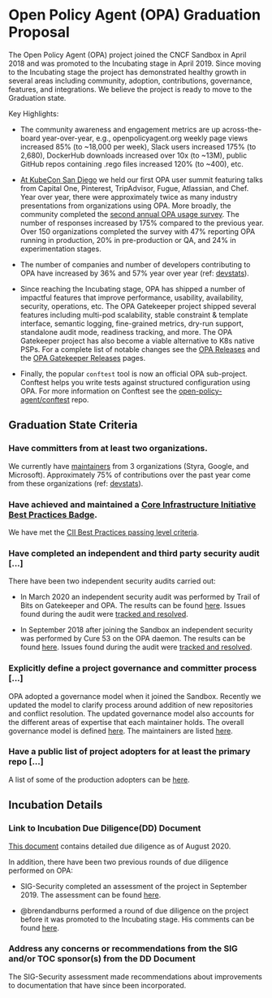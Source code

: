 # Open Policy Agent (OPA) Graduation Proposal

The Open Policy Agent (OPA) project joined the CNCF Sandbox in April 2018 and was promoted to the Incubating stage in April 2019. Since moving to the Incubating stage the project has demonstrated healthy growth in several areas including community, adoption, contributions, governance, features, and integrations. We believe the project is ready to move to the Graduation state.

Key Highlights:

* The community awareness and engagement metrics are up across-the-board year-over-year, e.g., openpolicyagent.org weekly page views increased 85% (to ~18,000 per week), Slack users increased 175% (to 2,680), DockerHub downloads increased over 10x (to ~13M), public GitHub repos containing .rego files increased 120% (to ~400), etc.

* [At KubeCon San Diego](https://blog.openpolicyagent.org/kubecon-us-2019-recap-3e60c70d633a) we held our first OPA user summit featuring talks from Capital One, Pinterest, TripAdvisor, Fugue, Atlassian, and Chef. Year over year, there were approximately twice as many industry presentations from organizations using OPA. More broadly, the community completed the [second annual OPA usage survey](https://blog.openpolicyagent.org/open-policy-agent-survey-summary-spring-2020-adaa46e61f0). The number of responses increased by 175% compared to the previous year. Over 150 organizations completed the survey with 47% reporting OPA running in production, 20% in pre-production or QA, and 24% in experimentation stages.

* The number of companies and number of developers contributing to OPA have increased by 36% and 57% year over year (ref: [devstats](https://opa.devstats.cncf.io/d/7/companies-contributing-in-repository-groups?orgId=1)).

* Since reaching the Incubating stage, OPA has shipped a number of impactful features that improve performance, usability, availability, security, operations, etc. The OPA Gatekeeper project shipped several features including multi-pod scalability, stable constraint & template interface, semantic logging, fine-grained metrics, dry-run support, standalone audit mode, readiness tracking, and more. The OPA Gatekeeper project has also become a viable alternative to K8s native PSPs. For a complete list of notable changes see the [OPA Releases](https://github.com/open-policy-agent/opa/releases) and the [OPA Gatekeeper Releases](https://github.com/open-policy-agent/gatekeeper/releases) pages.

* Finally, the popular `conftest` tool is now an official OPA sub-project. Conftest helps you write tests against structured configuration using OPA. For more information on Conftest see the [open-policy-agent/conftest](https://github.com/open-policy-agent/conftest) repo.

## Graduation State Criteria

### Have committers from at least two organizations.

We currently have [maintainers](https://github.com/open-policy-agent/opa/blob/master/MAINTAINERS.md) from 3 organizations (Styra, Google, and Microsoft). Approximately 75% of contributions over the past year come from these organizations (ref: [devstats](https://opa.devstats.cncf.io/d/5/companies-table?orgId=1&var-period_name=Last%20year&var-metric=contributions)).

### Have achieved and maintained a [Core Infrastructure Initiative Best Practices Badge](https://bestpractices.coreinfrastructure.org/).

We have met the [CII Best Practices passing level criteria](https://bestpractices.coreinfrastructure.org/en/projects/1768).

### Have completed an independent and third party security audit [...]

There have been two independent security audits carried out:

* In March 2020 an independent security audit was performed by Trail of Bits on Gatekeeper and OPA. The results can be found [here](https://github.com/open-policy-agent/gatekeeper/blob/master/SECURITY_AUDIT.pdf). Issues found during the audit were [tracked and resolved](https://github.com/open-policy-agent/gatekeeper/issues?q=+label%3A2020-security-audit+).

* In September 2018 after joining the Sandbox an independent security was performed by Cure 53 on the OPA daemon. The results can be found [here](https://github.com/open-policy-agent/opa/blob/master/SECURITY_AUDIT.pdf). Issues found during the audit were [tracked and resolved](https://github.com/open-policy-agent/opa/issues?q=is%3Aissue+label%3Aaugust-audit).

### Explicitly define a project governance and committer process [...]

OPA adopted a governance model when it joined the Sandbox. Recently we updated the model to clarify process around addition of new repositories and conflict resolution. The updated governance model also accounts for the different areas of expertise that each maintainer holds. The overall governance model is defined [here](https://github.com/open-policy-agent/opa/blob/master/GOVERNANCE.md). The maintainers are listed [here](https://github.com/open-policy-agent/opa/blob/master/MAINTAINERS.md).

### Have a public list of project adopters for at least the primary repo [...]

A list of some of the production adopters can be [here](https://github.com/open-policy-agent/opa/blob/master/ADOPTERS.md).

## Incubation Details

### Link to Incubation Due Diligence(DD) Document

[This document](https://docs.google.com/document/d/19M5fTpe57rQIMNxawRl5wSWvJUapuzY-CkV4O5pvieU/edit#) contains detailed due diligence as of August 2020.

In addition, there have been two previous rounds of due diligence performed on OPA:

* SIG-Security completed an assessment of the project in September 2019. The assessment can be found [here](https://github.com/cncf/sig-security/tree/master/assessments/projects/opa).

* @brendandburns performed a round of due diligence on the project before it was promoted to the Incubating stage. His comments can be found [here](https://github.com/cncf/toc/pull/199#issuecomment-470608626).

### Address any concerns or recommendations from the SIG and/or TOC sponsor(s) from the DD Document

The SIG-Security assessment made recommendations about improvements to documentation that have since been incorporated.